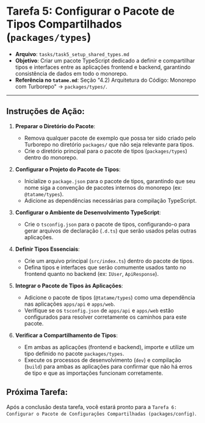 # Tarefa 5: Configurar o Pacote de Tipos Compartilhados (`packages/types`)

*   **Arquivo**: `tasks/task5_setup_shared_types.md`
*   **Objetivo**: Criar um pacote TypeScript dedicado a definir e compartilhar tipos e interfaces entre as aplicações frontend e backend, garantindo consistência de dados em todo o monorepo.
*   **Referência no `tatame.md`**: Seção "4.2) Arquitetura do Código: Monorepo com Turborepo" -> `packages/types/`.

---

## Instruções de Ação:

1.  **Preparar o Diretório do Pacote**:
    *   Remova qualquer pacote de exemplo que possa ter sido criado pelo Turborepo no diretório `packages/` que não seja relevante para tipos.
    *   Crie o diretório principal para o pacote de tipos (`packages/types`) dentro do monorepo.

2.  **Configurar o Projeto do Pacote de Tipos**:
    *   Inicialize o `package.json` para o pacote de tipos, garantindo que seu nome siga a convenção de pacotes internos do monorepo (ex: `@tatame/types`).
    *   Adicione as dependências necessárias para compilação TypeScript.

3.  **Configurar o Ambiente de Desenvolvimento TypeScript**:
    *   Crie o `tsconfig.json` para o pacote de tipos, configurando-o para gerar arquivos de declaração (`.d.ts`) que serão usados pelas outras aplicações.

4.  **Definir Tipos Essenciais**: 
    *   Crie um arquivo principal (`src/index.ts`) dentro do pacote de tipos.
    *   Defina tipos e interfaces que serão comumente usados tanto no frontend quanto no backend (ex: `IUser`, `ApiResponse`).

5.  **Integrar o Pacote de Tipos às Aplicações**:
    *   Adicione o pacote de tipos (`@tatame/types`) como uma dependência nas aplicações `apps/api` e `apps/web`.
    *   Verifique se os `tsconfig.json` de `apps/api` e `apps/web` estão configurados para resolver corretamente os caminhos para este pacote.

6.  **Verificar a Compartilhamento de Tipos**:
    *   Em ambas as aplicações (frontend e backend), importe e utilize um tipo definido no pacote `packages/types`.
    *   Execute os processos de desenvolvimento (`dev`) e compilação (`build`) para ambas as aplicações para confirmar que não há erros de tipo e que as importações funcionam corretamente.

## Próxima Tarefa:

Após a conclusão desta tarefa, você estará pronto para a `Tarefa 6: Configurar o Pacote de Configurações Compartilhadas (packages/config)`.